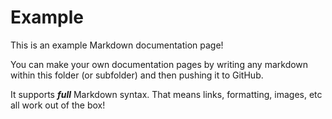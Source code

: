 # Example

This is an example Markdown documentation page!

You can make your own documentation pages by writing any markdown within this folder (or subfolder)
and then pushing it to GitHub.

It supports _**full**_ Markdown syntax. That means links, formatting, images, etc all work out of the box!
